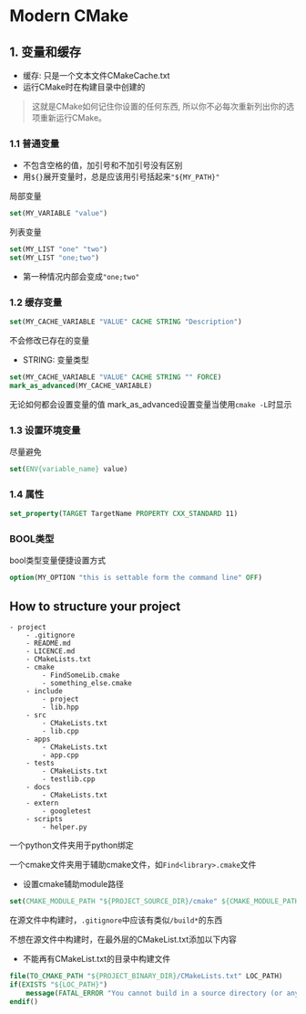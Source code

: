 # Modern CMake

## 1. 变量和缓存

- 缓存: 只是一个文本文件CMakeCache.txt
- 运行CMake时在构建目录中创建的

> 这就是CMake如何记住你设置的任何东西, 所以你不必每次重新列出你的选项重新运行CMake。

### 1.1 普通变量

- 不包含空格的值，加引号和不加引号没有区别
- 用`${}`展开变量时，总是应该用引号括起来`"${MY_PATH}"`

局部变量

```cmake
set(MY_VARIABLE "value")
```

列表变量

```cmake
set(MY_LIST "one" "two")
set(MY_LIST "one;two")
```

- 第一种情况内部会变成`"one;two"`

### 1.2 缓存变量

```cmake
set(MY_CACHE_VARIABLE "VALUE" CACHE STRING "Description")
```

不会修改已存在的变量

- STRING: 变量类型

```cmake
set(MY_CACHE_VARIABLE "VALUE" CACHE STRING "" FORCE)
mark_as_advanced(MY_CACHE_VARIABLE)
```

无论如何都会设置变量的值
mark_as_advanced设置变量当使用`cmake -L`时显示

### 1.3 设置环境变量

尽量避免

```cmake
set(ENV{variable_name} value)
```

### 1.4 属性

```cmake
set_property(TARGET TargetName PROPERTY CXX_STANDARD 11)
```


###  BOOL类型

bool类型变量便捷设置方式

```cmake
option(MY_OPTION "this is settable form the command line" OFF)
```

## How to structure your project

```
- project
    - .gitignore
    - README.md
    - LICENCE.md
    - CMakeLists.txt
    - cmake
        - FindSomeLib.cmake
        - something_else.cmake
    - include
        - project
        - lib.hpp
    - src
        - CMakeLists.txt
        - lib.cpp
    - apps
        - CMakeLists.txt
        - app.cpp
    - tests
        - CMakeLists.txt
        - testlib.cpp
    - docs
        - CMakeLists.txt
    - extern
        - googletest
    - scripts
        - helper.py
```

一个python文件夹用于python绑定

一个cmake文件夹用于辅助cmake文件，如`Find<library>.cmake`文件

- 设置cmake辅助module路径

```cmake
set(CMAKE_MODULE_PATH "${PROJECT_SOURCE_DIR}/cmake" ${CMAKE_MODULE_PATH})
```

在源文件中构建时，`.gitignore`中应该有类似`/build*`的东西

不想在源文件中构建时，在最外层的CMakeList.txt添加以下内容

- 不能再有CMakeList.txt的目录中构建文件

```cmake
file(TO_CMAKE_PATH "${PROJECT_BINARY_DIR}/CMakeLists.txt" LOC_PATH)
if(EXISTS "${LOC_PATH}")
    message(FATAL_ERROR "You cannot build in a source directory (or any directory with a CMakeLists.txt file). Please make a build subdirectory. Feel free to remove CMakeCache.txt and CMakeFiles.")
endif()
```

